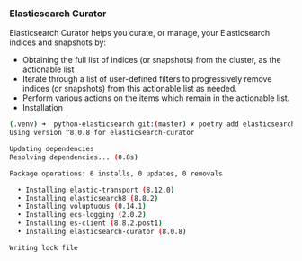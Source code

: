 
### Elasticsearch Curator

Elasticsearch Curator helps you curate, or manage, your Elasticsearch indices and snapshots by:
- Obtaining the full list of indices (or snapshots) from the cluster, as the actionable list
- Iterate through a list of user-defined filters to progressively remove indices (or snapshots) from this actionable list as needed.
- Perform various actions on the items which remain in the actionable list.
- Installation
```bash
(.venv) ➜  python-elasticsearch git:(master) ✗ poetry add elasticsearch-curator       
Using version ^8.0.8 for elasticsearch-curator

Updating dependencies
Resolving dependencies... (0.8s)

Package operations: 6 installs, 0 updates, 0 removals

  • Installing elastic-transport (8.12.0)
  • Installing elasticsearch8 (8.8.2)
  • Installing voluptuous (0.14.1)
  • Installing ecs-logging (2.0.2)
  • Installing es-client (8.8.2.post1)
  • Installing elasticsearch-curator (8.0.8)

Writing lock file
```